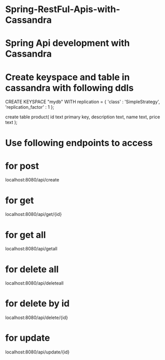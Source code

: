 # Spring-RestFul-Apis-with-Cassandra

# Spring Api development with Cassandra

# Create keyspace and table in cassandra with following ddls
CREATE KEYSPACE "mydb"
WITH replication = {
	'class' : 'SimpleStrategy',
	'replication_factor' : 1
};

create table product(
	id text primary key,
	description text,
	name text,
	price text
);

# Use following endpoints to access 
# for post 
localhost:8080/api/create
# for get
localhost:8080/api/get/{id}
# for get all 
localhost:8080/api/getall
# for delete all
localhost:8080/api/deleteall
# for delete by id 
localhost:8080/api/delete/{id}
# for update 
localhost:8080/api/update/{id}

